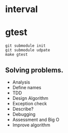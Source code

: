 # interval

# gtest
```
git submodule init
git submodule udpate
make gtest
```

## Solving problems.
- Analysis
- Define names
- TDD
- Design Algorithm
- Exception check
- Describe?
- Debugging
- Assessment and Big O
- Improve algorithm
